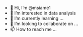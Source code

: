 - 👋 Hi, I’m @msiame1
- 👀 I’m interested in data analysis 
- 🌱 I’m currently learning ...
- 💞️ I’m looking to collaborate on ...
- 📫 How to reach me ...

<!---
msiame1/msiame1 is a ✨ special ✨ repository because its `README.md` (this file) appears on your GitHub profile.
You can click the Preview link to take a look at your changes.
--->
